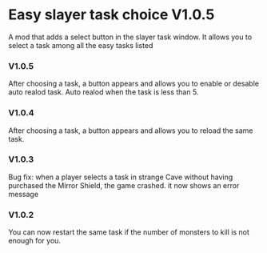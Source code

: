 # Easy slayer task choice V1.0.5

A mod that adds a select button in the slayer task window. It allows you to select a task among all the easy tasks listed

### V1.0.5

After choosing a task, a button appears and allows you to enable or desable auto realod task. Auto realod when the task is less than 5.

### V1.0.4

After choosing a task, a button appears and allows you to reload the same task.

### V1.0.3

Bug fix: when a player selects a task in strange Cave without having purchased the Mirror Shield, the game crashed. it now shows an error message

### V1.0.2

You can now restart the same task if the number of monsters to kill is not enough for you.
